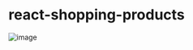 # react-shopping-products
![image](https://github.com/skiende74/react-shopping-products/assets/86130706/0cea08dc-3fe5-403d-9ea8-c223c5ffffc5)
